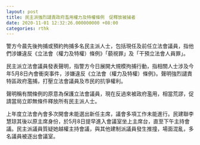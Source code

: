 ```yaml
---
layout: post
title: 民主派強烈譴責政府濫用權力及特權條例　促釋放被捕者
date: 2020-11-01 12:32:26.000000000 +08:00
categories: rthk
---
```


警方今晨先後拘捕或預約拘捕多名民主派人士，包括現任及前任立法會議員，指他們涉嫌違反《立法會（權力及特權）條例》「藐視罪」及「干預立法會人員罪」。

民主派立法會議員發表聲明，指警方今日展開大規模拘捕行動，指相關人士涉及今年5月8日內會衝突事件，涉嫌違反《立法會（權力及特權）條例》。聲明強烈譴責特區政府濫捕，打壓立法會議員及市民的抗爭權利。

聲明稱有關條例的原意為保護立法會議員，現在反過來被政府濫用，相當荒謬，促請當局立即無條件釋放所有民主派人士。

上年度立法會內會多次開會未能選出新任主席，議會多項工作未能進行。民建聯李慧琼其後以原主席身份，於5月8日提早進入會議室坐上主席台，直至下午主持會議。民主派議員質疑她越權主持會議，與其他建制派議員發生推撞，場面混亂，多名議員被逐出會議室。

